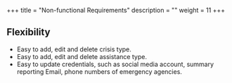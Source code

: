 +++
title = "Non-functional Requirements"
description = ""
weight = 11
+++

## Flexibility

- Easy to add, edit and delete crisis type.
- Easy to add, edit and delete assistance type.
- Easy to update credentials, such as social media account, summary reporting Email, phone numbers of emergency agencies.

